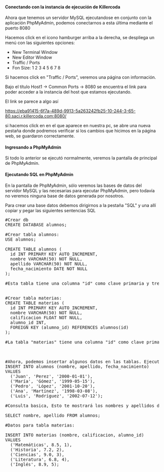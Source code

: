 #### Conectando con la instancia de ejecución de Killercoda
Ahora que tenemos un servidor MySQL ejecutandose en conjunto con la aplicación PhpMyAdmin, podemos conectarnos a esta última mediante el puerto 8080

Hacemos click en el icono hamburger arriba a la derecha, se despliega un menú con las siguientes opciones:
- New Terminal Window
- New Editor Window
- Traffic / Ports
- Fon Size: 1 2 3 4 5 6 7 8

Si hacemos click en "Traffic / Ports", veremos una página con información.

Bajo el título Host1 -> Common Ports -> 8080 se encuentra el link para poder
 acceder a la instancia del host que estamos ejecutando.

El link se parece a algo así

https://eba91415-6f7a-489d-9913-5a263242fb25-10-244-3-65-80.saci.r.killercoda.com:8080/

si hacemos click en en el que aparece en nuestra pc, se abre una nueva pestaña
donde podremos verificar si los cambios que hicimos en la página web, se guardaron 
correctamente.


#### Ingresando a PhpMyAdmin
Si todo lo anterior se ejecutó normalmente, veremos la pantalla de principal de PhpMyAdmin.

#### Ejecutando SQL en PhpMyAdmin
En la pantalla de PhpMyAdmin, sólo veremos las bases de datos del servidor MySQL y las necesarias para ejecutar PhpMyAdmin, pero todavía no veremos ninguna base de datos generada por nosotros.

Para crear una base datos debemos dirigirnos a la pestaña "SQL" y una allí copiar y pegar las siguientes sentencias SQL

<pre>
#Crear db
CREATE DATABASE alumnos;

#Crear tabla alumnos:
USE alumnos;

CREATE TABLE alumnos (
  id INT PRIMARY KEY AUTO_INCREMENT,
  nombre VARCHAR(50) NOT NULL,
  apellido VARCHAR(50) NOT NULL,
  fecha_nacimiento DATE NOT NULL
);

#Esta tabla tiene una columna "id" como clave primaria y tres columnas más para el nombre, el apellido y la fecha de nacimiento de los alumnos.


#Crear tabla materias:
CREATE TABLE materias (
  id INT PRIMARY KEY AUTO_INCREMENT,
  nombre VARCHAR(50) NOT NULL,
  calificacion FLOAT NOT NULL,
  alumno_id INT,
  FOREIGN KEY (alumno_id) REFERENCES alumnos(id)
);

#La tabla "materias" tiene una columna "id" como clave primaria y tres columnas más para el nombre de la materia, la calificación y la referencia al ID del alumno al que pertenece la calificación. La cláusula FOREIGN KEY establece la relación entre las tablas "alumnos" y "materias".



#Ahora, podemos insertar algunos datos en las tablas. Ejecuta el siguiente comando para insertar cinco registros de alumnos:
INSERT INTO alumnos (nombre, apellido, fecha_nacimiento)
VALUES
  ('Juan', 'Perez', '2000-01-01'),
  ('María', 'Gómez', '1999-05-15'),
  ('Pedro', 'López', '2001-10-20'),
  ('Ana', 'Martínez', '1998-03-08'),
  ('Luis', 'Rodríguez', '2002-07-12');

#Consulta basica, Esto te mostrará los nombres y apellidos de los alumnos que has insertado.:

SELECT nombre, apellido FROM alumnos;

#Datos para tabla materias:

INSERT INTO materias (nombre, calificacion, alumno_id)
VALUES
  ('Matemáticas', 8.5, 1),
  ('Historia', 7.2, 2),
  ('Ciencias', 9.0, 3),
  ('Literatura', 6.8, 4),
  ('Inglés', 8.9, 5);
</pre>
